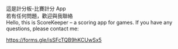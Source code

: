 這是計分板-比賽計分 App  
若有任何問題，歡迎與我聯絡  
Hello, this is ScoreKeeper – a scoring app for games.
If you have any questions, please contact me:

https://forms.gle/isSFcTQB9hKCUwSx5
